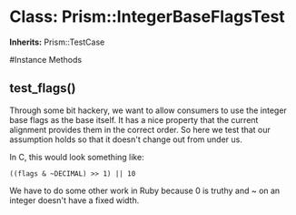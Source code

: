 # Class: Prism::IntegerBaseFlagsTest
**Inherits:** Prism::TestCase
    




#Instance Methods
## test_flags() [](#method-i-test_flags)
Through some bit hackery, we want to allow consumers to use the integer base
flags as the base itself. It has a nice property that the current alignment
provides them in the correct order. So here we test that our assumption holds
so that it doesn't change out from under us.

In C, this would look something like:

    ((flags & ~DECIMAL) >> 1) || 10

We have to do some other work in Ruby because 0 is truthy and ~ on an integer
doesn't have a fixed width.


